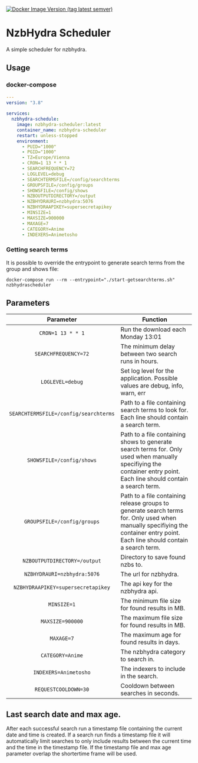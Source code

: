 [![Docker Image Version (tag latest semver)](https://img.shields.io/docker/v/mmuffins/nzbhydra-scheduler/latest)](https://hub.docker.com/r/mmuffins/nzbhydra-scheduler)

# NzbHydra Scheduler
A simple scheduler for nzbhydra.

## Usage

### docker-compose

```yaml
---
version: "3.8"
   
services:
  nzbhydra-schedule:
    image: nzbhydra-scheduler:latest
    container_name: nzbhydra-scheduler
    restart: unless-stopped
    environment:
      - PUID="1000"
      - PGID="1000"
      - TZ=Europe/Vienna
      - CRON=1 13 * * 1
      - SEARCHFREQUENCY=72
      - LOGLEVEL=debug
      - SEARCHTERMSFILE=/config/searchterms
      - GROUPSFILE=/config/groups
      - SHOWSFILE=/config/shows
      - NZBOUTPUTDIRECTORY=/output
      - NZBHYDRAURI=nzbhydra:5076
      - NZBHYDRAAPIKEY=supersecretapikey
      - MINSIZE=1
      - MAXSIZE=900000
      - MAXAGE=7
      - CATEGORY=Anime
      - INDEXERS=Animetosho
```
### Getting search terms
It is possible to override the entrypoint to generate search terms from the group and shows file:
```
docker-compose run --rm --entrypoint="./start-getsearchterms.sh" nzbhydrascheduler
```

## Parameters

| Parameter | Function |
| :----: | --- |
| `CRON=1 13 * * 1` | Run the download each Monday 13:01 |
| `SEARCHFREQUENCY=72` | The minimum delay between two search runs in hours. |
| `LOGLEVEL=debug` | Set log level for the application. Possible values are debug, info, warn, err |
| `SEARCHTERMSFILE=/config/searchterms` | Path to a file containing search terms to look for. Each line should contain a search term. |
| `SHOWSFILE=/config/shows` | Path to a file containing shows to generate search terms for. Only used when manually specifiying the container entry point. Each line should contain a search term. |
| `GROUPSFILE=/config/groups` | Path to a file containing release groups to generate search terms for. Only used when manually specifiying the container entry point. Each line should contain a search term. |
| `NZBOUTPUTDIRECTORY=/output` | Directory to save found nzbs to. |
| `NZBHYDRAURI=nzbhydra:5076` | The url for nzbhydra.  |
| `NZBHYDRAAPIKEY=supersecretapikey` | The api key for the nzbhydra api. |
| `MINSIZE=1` | The minimum file size for found results in MB. |
| `MAXSIZE=900000` | The maximum file size for found results in MB. |
| `MAXAGE=7` | The maximum age for found results in days. |
| `CATEGORY=Anime` | The nzbhydra category to search in. |
| `INDEXERS=Animetosho` | The indexers to include in the search. |
| `REQUESTCOOLDOWN=30` | Cooldown between searches in seconds. |

## Last search date and max age.
After each successful search run a timestamp file containing the current date and time is created. If a search run finds a timestamp file it will automatically limit searches to only include results between the current time and the time in the timestamp file.
If the timestamp file and max age parameter overlap the shortertime frame will be used. 